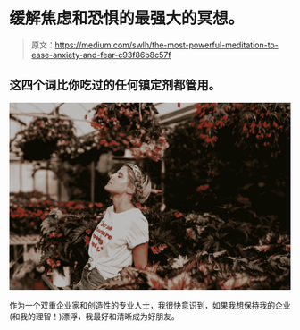 # 缓解焦虑和恐惧的最强大的冥想。

> 原文：<https://medium.com/swlh/the-most-powerful-meditation-to-ease-anxiety-and-fear-c93f86b8c57f>

## 这四个词比你吃过的任何镇定剂都管用。

![](img/9468153753ba1a6307cf05a472153990.png)

作为一个双重企业家和创造性的专业人士，我很快意识到，如果我想保持我的企业(和我的理智！)漂浮，我最好和清晰成为好朋友。